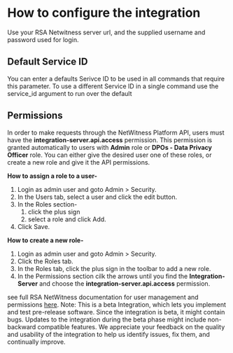 # How to configure the integration
Use your RSA Netwitness server url, and the supplied username and password used for login.

## Default Service ID
You can enter a defaults Serivce ID to be used in all commands that require this parameter.
To use a different Service ID in a single command use the service_id argument to run over the default

## Permissions
In order to make requests through the NetWitness Platform API, users must have the **integration-server.api.access** permission. This permission is granted automatically to users with **Admin** role or **DPOs - Data Privacy Officer** role.
You can either give the desired user one of these roles, or create a new role and give it the API permissions.

**How to assign a role to a user-**
1. Login as admin user and goto Admin > Security.
2. In the Users tab, select a user and click the edit button.
3. In the Roles section- 
   1. click the plus sign
   2. select a role and click Add.
4. Click Save.

**How to create a new role-**
1. Login as admin user and goto Admin > Security.
2. Click the Roles tab.
3. In the Roles tab, click the plus sign in the toolbar to add a new role.
5. In the Permissions section cilk the arrows until you find the **Integration-Server** and choose the **integration-server.api.access** permission.

see full RSA NetWitness documentation for user management and permissions [here](https://community.rsa.com/t5/netwitness-platform-online/system-security-and-user-management-guide-11-5/ta-p/572690).
Note: This is a beta Integration, which lets you implement and test pre-release software. Since the integration is beta, it might contain bugs. Updates to the integration during the beta phase might include non-backward compatible features. We appreciate your feedback on the quality and usability of the integration to help us identify issues, fix them, and continually improve.